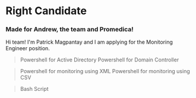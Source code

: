 # Right Candidate
### Made for Andrew, the team and Promedica!

Hi team! I'm Patrick Magpantay and I am applying for the Monitoring Engineer position.

>Powershell for Active Directory
>Powershell for Domain Controller

>Powershell for monitoring using XML
>Powershell for monitoring using CSV

>Bash Script
